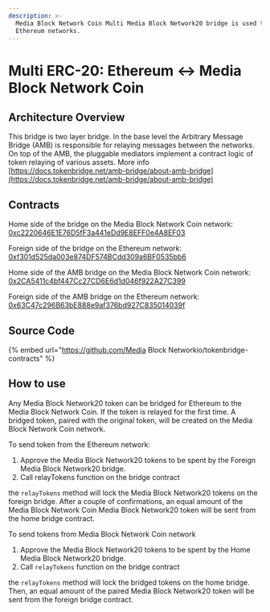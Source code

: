 ```yaml
---
description: >-
  Media Block Network Coin Multi Media Block Network20 bridge is used to relay the Media Block Network20 tokens between Media Block Network Coin and
  Ethereum networks.
---
```


# Multi ERC-20: Ethereum ↔ Media Block Network Coin

## Architecture Overview

This bridge is two layer bridge. In the base level the  Arbitrary Message Bridge \(AMB\) is responsible for relaying messages between the networks. On top of the AMB,  the pluggable mediators implement a contract logic of token relaying of various assets. More info [https://docs.tokenbridge.net/amb-bridge/about-amb-bridge](https://docs.tokenbridge.net/amb-bridge/about-amb-bridge)

## Contracts

Home side of the bridge on the Media Block Network Coin network: [0xc2220646E1E76D5fF3a441eDd9E8EFF0e4A8EF03](https://mediablock.ai/address/0xc2220646E1E76D5fF3a441eDd9E8EFF0e4A8EF03)

Foreign side of the bridge on the Ethereum network: [0xf301d525da003e874DF574BCdd309a6BF0535bb6](https://etherscan.io/address/0xf301d525da003e874DF574BCdd309a6BF0535bb6)

Home side of the AMB bridge on the Media Block Network Coin network: [0x2CA5411c4bf447Cc27CD6E6d1d046f922A27C399](https://mediablock.ai/address/0x2CA5411c4bf447Cc27CD6E6d1d046f922A27C399/transactions)

Foreign side of the AMB bridge on the Ethereum network: [0x63C47c296B63bE888e9af376bd927C835014039f](https://etherscan.io/address/0x63C47c296B63bE888e9af376bd927C835014039f)

## Source Code

{% embed url="https://github.com/Media Block Networkio/tokenbridge-contracts" %}

## How to use

Any Media Block Network20 token can be bridged for Ethereum to the Media Block Network Coin. If the token is relayed for the first time. A bridged token, paired with the original token, will be created on the Media Block Network Coin network. 

To send token from the Ethereum network:

1. Approve the Media Block Network20 tokens to be spent by the Foreign Media Block Network20 bridge. 
2. Call relayTokens function on the bridge contract

the `relayTokens` method will lock the Media Block Network20 tokens on the foreign bridge. After a couple of confirmations, an equal amount of the Media Block Network Coin Media Block Network20 token will be sent from the home bridge contract.

To send tokens from Media Block Network Coin network

1. Approve the Media Block Network20 tokens to be spent by the Home Media Block Network20 bridge. 
2. Call `relayTokens` function on the bridge contract

the `relayTokens` method will lock the bridged tokens on the home bridge. Then, an equal amount of the paired Media Block Network20 token will be sent from the foreign bridge contract.



